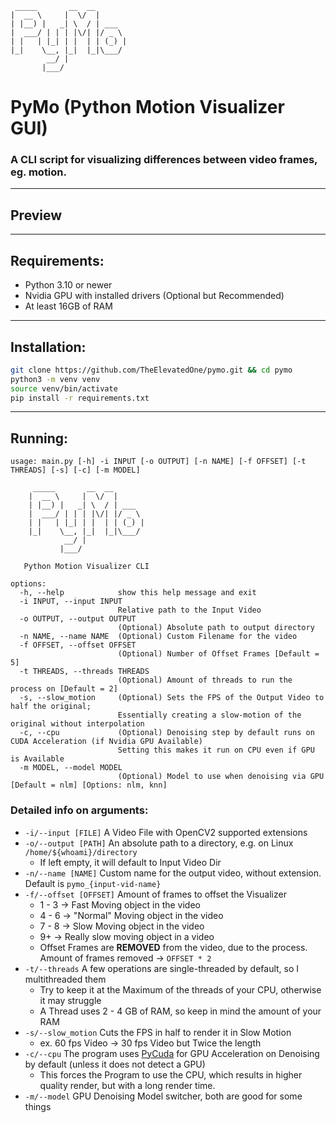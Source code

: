      _____       __  __       
    |  __ \     |  \/  |      
    | |__) |   _| \  / | ___  
    |  ___/ | | | |\/| |/ _ \ 
    | |   | |_| | |  | | (_) |
    |_|    \__, |_|  |_|\___/ 
            __/ |             
           |___/
# PyMo (Python Motion Visualizer GUI)
### A CLI script for visualizing differences between video frames, eg. motion.

---

## Preview

---

## Requirements:
- Python 3.10 or newer
- Nvidia GPU with installed drivers (Optional but Recommended)
- At least 16GB of RAM

---

## Installation:
```bash
git clone https://github.com/TheElevatedOne/pymo.git && cd pymo
python3 -m venv venv
source venv/bin/activate
pip install -r requirements.txt
```

---

## Running:
```
usage: main.py [-h] -i INPUT [-o OUTPUT] [-n NAME] [-f OFFSET] [-t THREADS] [-s] [-c] [-m MODEL]

     _____       __  __       
    |  __ \     |  \/  |      
    | |__) |   _| \  / | ___  
    |  ___/ | | | |\/| |/ _ \ 
    | |   | |_| | |  | | (_) |
    |_|    \__, |_|  |_|\___/ 
            __/ |             
           |___/              
           
   Python Motion Visualizer CLI

options:
  -h, --help            show this help message and exit
  -i INPUT, --input INPUT
                        Relative path to the Input Video
  -o OUTPUT, --output OUTPUT
                        (Optional) Absolute path to output directory
  -n NAME, --name NAME  (Optional) Custom Filename for the video
  -f OFFSET, --offset OFFSET
                        (Optional) Number of Offset Frames [Default = 5]
  -t THREADS, --threads THREADS
                        (Optional) Amount of threads to run the process on [Default = 2]
  -s, --slow_motion     (Optional) Sets the FPS of the Output Video to half the original;
                        Essentially creating a slow-motion of the original without interpolation
  -c, --cpu             (Optional) Denoising step by default runs on CUDA Acceleration (if Nvidia GPU Available)
                        Setting this makes it run on CPU even if GPU is Available
  -m MODEL, --model MODEL
                        (Optional) Model to use when denoising via GPU [Default = nlm] [Options: nlm, knn]
```

### Detailed info on arguments:
- `-i/--input [FILE]` A Video File with OpenCV2 supported extensions
- `-o/--output [PATH]` An absolute path to a directory, e.g. on Linux `/home/${whoami}/directory`
  - If left empty, it will default to Input Video Dir
- `-n/--name [NAME]` Custom name for the output video, without extension. Default is `pymo_{input-vid-name}`
- `-f/--offset [OFFSET]` Amount of frames to offset the Visualizer
  - 1 - 3 -> Fast Moving object in the video
  - 4 - 6 -> "Normal" Moving object in the video
  - 7 - 8 -> Slow Moving object in the video
  - 9+ -> Really slow moving object in a video
  - Offset Frames are **REMOVED** from the video, due to the process. Amount of frames removed -> `OFFSET * 2`
- `-t/--threads` A few operations are single-threaded by default, so I multithreaded them
  - Try to keep it at the Maximum of the threads of your CPU, otherwise it may struggle
  - A Thread uses 2 - 4 GB of RAM, so keep in mind the amount of your RAM
- `-s/--slow_motion` Cuts the FPS in half to render it in Slow Motion
  - ex. 60 fps Video -> 30 fps Video but Twice the length
- `-c/--cpu` The program uses [PyCuda](https://pypi.org/project/pycuda/) for GPU Acceleration on Denoising by default (unless it does not detect a GPU)
  - This forces the Program to use the CPU, which results in higher quality render, but with a long render time.
- `-m/--model` GPU Denoising Model switcher, both are good for some things
